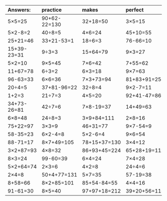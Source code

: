 | Answers: | practice | makes | perfect | ! |
| :--- | :--- | :--- | :--- | :--- |
| 5×5=25 | 90+62-22=130 | 32+18=50 | 3×5=15 | 3×8=24 | 
| 5×2-8=2 | 40÷8=5 | 4×6=24 | 45+10=55 | 55+6=61 | 
| 25+21=46 | 33+21-53=1 | 18÷6=3 | 76-66=10 | 12÷4=3 | 
| 15+39-23=31 | 9÷3=3 | 15+64=79 | 9×3=27 | 24+50=74 | 
| 5×2=10 | 9×5=45 | 7×6=42 | 7+55=62 | 68+58+16=142 | 
| 11+67=78 | 6÷3=2 | 6×3=18 | 9×7=63 | 51+29=80 | 
| 96-63=33 | 6×6=36 | 7×3+73=94 | 81+83+91=255 | 6×2=12 | 
| 20÷4=5 | 37+81-96=22 | 32÷8=4 | 9×2-7=11 | 20+10=30 | 
| 1+2=3 | 21÷7=3 | 4×5=20 | 92+41-47=86 | 77-41=36 | 
| 34+73-26=81 | 42÷7=6 | 7×8-19=37 | 14+49=63 | 33-31=2 | 
| 6×8=48 | 24÷8=3 | 3×9+84=111 | 2×8=16 | 10÷2=5 | 
| 75+22=97 | 3×3=9 | 46+31=77 | 9×7-54=9 | 56+38=94 | 
| 58-35=23 | 6×2-4=8 | 5×2-6=4 | 9×6=54 | 6×5+57=87 | 
| 88-71=17 | 8×7+49=105 | 78+15+37=130 | 3×4=12 | 20+77=97 | 
| 3×2+87=93 | 4×8=32 | 86+93+45=224 | 65+28+19=112 | 49-30=19 | 
| 8×3=24 | 99-60=39 | 6×4=24 | 7×4=28 | 8÷2=4 | 
| 5×2+64=74 | 2×3=6 | 4×2=8 | 24÷4=6 | 6×5+41=71 | 
| 2×4=8 | 50+4+77=131 | 5×7=35 | 57-19=38 | 59-6=53 | 
| 8+58=66 | 8×2+85=101 | 85+54-84=55 | 4×4=16 | 25+49=74 | 
| 91-61=30 | 8×5=40 | 97+97+18=212 | 39+20+56=115 | 49-3=46 | 
